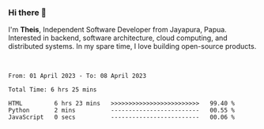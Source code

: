 ### Hi there 👋

I'm <b>Theis</b>, Independent Software Developer from Jayapura, Papua. Interested in backend, software architecture, cloud computing, and distributed systems. In my spare time, I love building open-source products.

<br>

 
 <!--START_SECTION:waka-->

```text
From: 01 April 2023 - To: 08 April 2023

Total Time: 6 hrs 25 mins

HTML         6 hrs 23 mins   >>>>>>>>>>>>>>>>>>>>>>>>>   99.40 %
Python       2 mins          -------------------------   00.55 %
JavaScript   0 secs          -------------------------   00.06 %
```

<!--END_SECTION:waka-->
